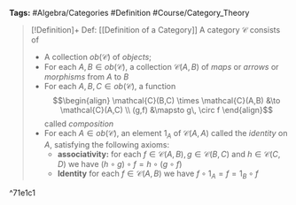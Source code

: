 **Tags:** #Algebra/Categories #Definition #Course/Category_Theory 

> [!Definition]+ Def: [[Definition of a Category]]
> A category $\mathcal{C}$ consists of 
> - A collection $ob(\mathcal{C})$ of *objects*;
> - For each $A,B\in ob(\mathcal{C})$, a collection $\mathcal{C}(A,B)$ of *maps* or *arrows* or *morphisms* from $A$ to $B$
> - For each $A,B,C\in ob(\mathcal{C})$, a function
> $$\begin{align}
\mathcal{C}(B,C) \times \mathcal{C}(A,B) &\to \mathcal{C}(A,C) \\
(g,f) &\mapsto g\, \circ f
\end{align}$$
called *composition*
> - For each $A\in ob(\mathcal{C})$, an element $1_{A}$ of $\mathcal{C}(A,A)$ called the *identity* on $A$, satisfying the following axioms:
> 	- **associativity:** for each $f\in \mathcal{C}(A,B),\,g\in \mathcal{C}(B,C)$ and $h\in\mathcal{C}(C,D)$ we have $(h\circ g)\circ f = h\circ (g\circ f)$
> 	- **Identity** for each $f\in \mathcal{C}(A,B)$ we have $f\circ 1_{A} = f = 1_{B} \circ f$

^71e1c1
